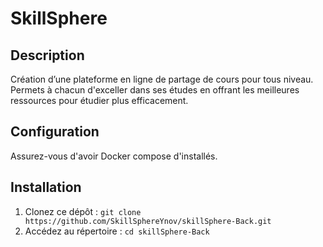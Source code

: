 # SkillSphere

## Description
Création d’une plateforme en ligne de partage de cours pour tous niveau. Permets à chacun d'exceller dans ses études en offrant les meilleures ressources pour étudier plus efficacement.

## Configuration
Assurez-vous d'avoir Docker compose d'installés.

## Installation
1. Clonez ce dépôt : `git clone https://github.com/SkillSphereYnov/skillSphere-Back.git`
2. Accédez au répertoire : `cd skillSphere-Back`



